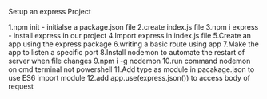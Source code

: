 Setup an express Project

1.npm init - initialse a package.json file
2.create index.js file
3.npm i express - install express in our project
4.Import express in index.js file
5.Create an app using the express package
6.writing a basic route using app
7.Make the app to listen a specific port
8.Install nodemon to automate the restart of server when file changes
9.npm i -g nodemon
10.run command nodemon on cmd terminal not powershell
11.Add type as module in pacakage.json to use ES6 import module
12.add app.use(express.json()) to access body of request